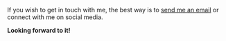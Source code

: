 ﻿If you wish to get in touch with me, the best way is to [send me an email](mailto:cyril.portet@portet.org)
or connect with me on social media.

**Looking forward to it!**